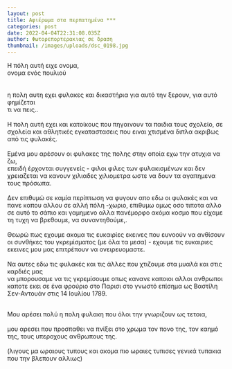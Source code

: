 ```yaml
---
layout: post
title: Αφιέρωμα στα περπατημένα ***
categories: post
date: 2022-04-04T22:31:08.035Z
author: Φωτορεπορτερακιας σε δραση
thumbnail: /images/uploads/dsc_0198.jpg
---
```

<!--StartFragment-->

Η πόλη αυτή ειχε ονομα,\
ονομα ενός πουλιού\
\
\
η πολη αυτη εχει φυλακες και δικαστήρια για αυτό την ξερουν, για αυτό φημίζεται\
τι να πεις..\
\
Η πολη αυτή εχει και κατοίκους που πηγαινουν τα παιδια τους σχολείο, σε σχολεία και αθλητικές εγκαταστασεις που ειναι χτισμένα διπλα ακριβως από τις φυλακές.\
\
Εμένα μου αρέσουν οι φυλακες της πολης στην οποία εχω την ατυχια να ζω,\
επειδή έρχονται συγγενείς - φιλοι φιλες των φυλακισμένων και δεν χρειαζεται να κανουν χιλιαδες χιλιομετρα ωστε να δουν τα αγαπημενα τους πρόσωπα.\
\
Δεν επιθυμώ σε καμία περίπτωση να φυγουν απο εδω οι φυλακές και να πανε καπου αλλου σε αλλή πόλη -χωριο, επιθυμω ομως οσο τιποτα αλλο σε αυτό το σάπιο και γαμημενο αλλα πανέμορφο ακόμα κοσμο που είχαμε τη τυχη να βρεθουμε, να συναντηθούμε,.\
\
Θεωρώ πως εχουμε ακομα τις ευκαιρίες εκεινες που ευνοούν να ανθίσουν οι συνθήκες του γκρεμίσματος (με όλα τα μεσα) - εχουμε τις ευκαιριες εκεινες μου μας επιτρέπουν να ονειρευομαστε.\
\
Να αυτες εδω τις φυλακές και τις άλλες που χτιζουμε στα μυαλά και στις καρδιές μας\
να μπορουσαμε να τις γκρεμίσουμε οπως κανανε καποιοι αλλοι ανθρωποι καποτε εκει σε ένα φρούριο στο [](https://el.wikipedia.org/wiki/%CE%A0%CE%B1%CF%81%CE%AF%CF%83%CE%B9 "Παρίσι")Παρισι στο γνωστό επίσημα ως Βαστίλη Σεν-Αντουάν στις 14 Ιουλίου 1789.

\
Μου αρέσει πολύ η πολη φυλακη που όλοι την γνωριζουν ως τετοια,\
\
μου αρεσει που προσπαθει να πνίξει στο χρωμα τον πονο της, τον καημό της, τους υπεροχους ανθρωπους της.\
\
(λιγους μα ωραιους τυπους και ακομα πιο ωραιες τυπισες γενικά τυπακια που την βλεπουν αλλιως)

<!--EndFragment-->